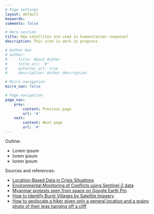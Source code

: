 ```yaml
---
# Page settings
layout: default
keywords:
comments: false

# Hero section
title: How satellites are used in humanitarian response?
description: This site is work in progress

# Author box
# author:
#     title: About Author
#     title_url: '#'
#     external_url: true
#     description: Author description

# Micro navigation
micro_nav: false

# Page navigation
page_nav:
    prev:
        content: Previous page
        url: '#'
    next:
        content: Next page
        url: '#'
---
```


Outline:
- Lorem ipsum
- lorem ipsum
- lorem ipsum

Sources and references:
- [Location-Based Data in Crisis Situations](https://www.aaas.org/resources/location-based-data-crisis-situations)
- [Environmental Monitoring of Conflicts using Sentinel-2 data](https://medium.com/sentinel-hub/environmental-monitoring-of-conflicts-using-sentinel-2-61f07d76e27b)
- [Myanmar protests seen from space on Google Earth Pro](https://www.youtube.com/watch?v=9te9YAA9A_U)
- [How to Identify Burnt Villages by Satellite Imagery ](https://www.bellingcat.com/resources/how-tos/2018/09/04/identify-burnt-villages-satellite-imagery%e2%80%8a-case-studies-california-nigeria-myanmar/)
- [How to geolocate a hiker given only a general location and a grainy photo of their legs hanging off a cliff](https://twitter.com/ai6yrham/status/1382371967618097157)
